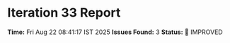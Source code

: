 # Iteration 33 Report
**Time:** Fri Aug 22 08:41:17 IST 2025
**Issues Found:** 3
**Status:** 🔧 IMPROVED
